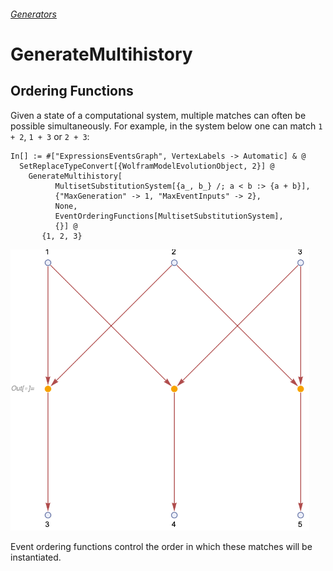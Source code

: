 ###### [Generators](README.md)

# GenerateMultihistory

## Ordering Functions

Given a state of a computational system, multiple matches can often be possible simultaneously. For example, in the
system below one can match `1 + 2`, `1 + 3` or `2 + 3`:

```wl
In[] := #["ExpressionsEventsGraph", VertexLabels -> Automatic] & @
  SetReplaceTypeConvert[{WolframModelEvolutionObject, 2}] @
    GenerateMultihistory[
          MultisetSubstitutionSystem[{a_, b_} /; a < b :> {a + b}],
          {"MaxGeneration" -> 1, "MaxEventInputs" -> 2},
          None,
          EventOrderingFunctions[MultisetSubstitutionSystem],
          {}] @
       {1, 2, 3}
```

<img src="/Documentation/Images/MultipleMatches.png" width="478.2">

Event ordering functions control the order in which these matches will be instantiated.
